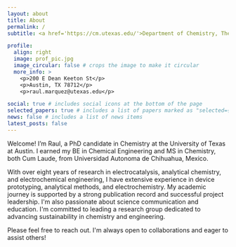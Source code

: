 ```yaml
---
layout: about
title: About
permalink: /
subtitle: <a href='https://cm.utexas.edu/'>Department of Chemistry, The University of Texas at Austin</a>. 

profile:
  align: right
  image: prof_pic.jpg
  image_circular: false # crops the image to make it circular
  more_info: >
    <p>200 E Dean Keeton St</p>
    <p>Austin, TX 78712</p>
    <p>raul.marquez@utexas.edu</p>

social: true # includes social icons at the bottom of the page
selected_papers: true # includes a list of papers marked as "selected={true}"
news: false # includes a list of news items
latest_posts: false
---
```

Welcome! I’m Raul, a PhD candidate in Chemistry at the University of Texas at Austin. I earned my BE in Chemical Engineering and MS in Chemistry, both Cum Laude, from Universidad Autonoma de Chihuahua, Mexico.  

With over eight years of research in electrocatalysis, analytical chemistry, and electrochemical engineering, I have extensive experience in device prototyping, analytical methods, and electrochemistry. My academic journey is supported by a strong publication record and successful project leadership. I'm also passionate about science communication and education. I'm committed to leading a research group dedicated to advancing sustainability in chemistry and engineering.

Please feel free to reach out. I'm always open to collaborations and eager to assist others!
